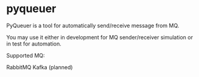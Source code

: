 # pyqueuer
PyQueuer is a tool for automatically send/receive message from MQ.

You may use it either in development for MQ sender/receiver simulation or in test for automation.

Supported MQ:

RabbitMQ 
Kafka (planned)
